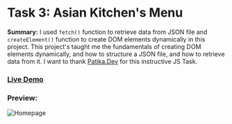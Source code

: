 # Task 3: Asian Kitchen's Menu

**Summary:**
I used `fetch()` function to retrieve data from JSON file and `createElement()` function to create DOM elements dynamically in this project. This project's taught me the fundamentals of creating DOM elements dynamically, and how to structure a JSON file, and how to retrieve data from it. I want to thank [Patika.Dev](https://app.patika.dev/courses/javascript/odev3) for this instructive JS Task.

### [Live Demo](https://patika-jstasks.netlify.app/task-3/)

### Preview:

![Homepage](./preview.gif)
